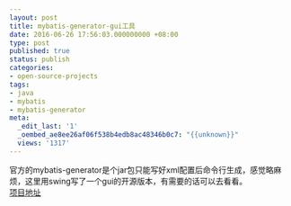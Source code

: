 ```yaml
---
layout: post
title: mybatis-generator-gui工具
date: 2016-06-26 17:56:03.000000000 +08:00
type: post
published: true
status: publish
categories:
- open-source-projects
tags:
- java
- mybatis
- mybatis-generator
meta:
  _edit_last: '1'
  _oembed_ae8ee26af06f538b4edb8ac48346b0c7: "{{unknown}}"
  views: '1317'
---
```

官方的mybatis-generator是个jar包只能写好xml配置后命令行生成，感觉略麻烦，这里用swing写了一个gui的开源版本，有需要的话可以去看看。   
[项目地址](https://github.com/xialeistudio/mybatis-generator-gui)